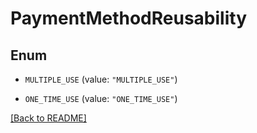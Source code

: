 # PaymentMethodReusability

## Enum


* `MULTIPLE_USE` (value: `"MULTIPLE_USE"`)

* `ONE_TIME_USE` (value: `"ONE_TIME_USE"`)


[[Back to README]](../../README.md)


